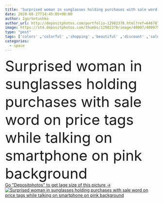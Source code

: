```yaml
---
title: 'Surprised woman in sunglasses holding purchases with sale word on price tags while talking on smartphone on pink background'
date: 2020-08-27T14:45:05+00:00
author: IgorVetushko
author_url: http://depositphotos.com/portfolio-12982378.html?ref=64678756
image: https://st4.depositphotos.com/thumbs/12982378/image/40097/400975688/api_thumb_450.jpg?forcejpeg=true
type: "post"
tags: ['colors' ,'colorful' ,'shopping' ,'beautiful' ,'discount' ,'sale' ,'customer' ,'caucasian' ,'connection' ,'technology' ,'accessory' ,'pink' ,'emotion' ,'hold' ,'woman' ,'call' ,'cellphone' ,'communication' ,'conversation' ,'talk' ,'wireless' ,'surprised' ,'sunglasses' ,'attractive' ,'letters' ,'gadget' ,'shocked' ,'symbols' ,'signs' ,'word' ,'use' ,'smartphone' ,'shopaholic' ,'purchases' ,'lettering' ,'copy space' ,'one person' ,'Studio Shot' ,'Mobile Phone' ,'young adult' ,'shopping bags' ,'Open Mouth' ,'price tags' ,'digital device' ]
categories: 
  - space
---
```

<div aling="center">
            <font size="60"> Surprised woman in sunglasses holding purchases with sale word on price tags while talking on smartphone on pink background</font>   
</div>
<div>
    <a href='https://depositphotos.com/400975688/stock-photo-surprised-woman-sunglasses-holding-purchases.html?ref=64678756' target=_blank > Go "Depositphotos" to get lage size of this picture ->
        <img href='https://depositphotos.com/400975688/stock-photo-surprised-woman-sunglasses-holding-purchases.html?ref=64678756' src='https://st4.depositphotos.com/12982378/40097/i/950/depositphotos_400975688-stock-photo-surprised-woman-sunglasses-holding-purchases.jpg?forcejpeg=true' alt='Surprised woman in sunglasses holding purchases with sale word on price tags while talking on smartphone on pink background' >
    </a>
</div>
